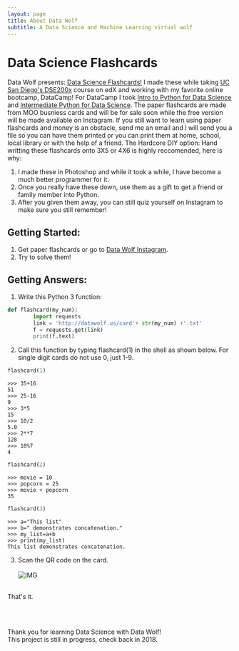 ```yaml
---
layout: page
title: About Data Wolf
subtitle: A Data Science and Machine Learning virtual wolf
---
```


# Data Science Flashcards
Data Wolf presents: [Data Science Flashcards!](https://datawolf.us/2017-10-10-data-science-flashcards/) I made these while taking [UC San Diego's DSE200x](https://www.edx.org/micromasters/data-science) course on edX and working with my favorite online bootcamp, DataCamp! For DataCamp I took [Intro to Python for Data Science](https://www.datacamp.com/courses/intro-to-python-for-data-science) and [Intermediate Python for Data Science](https://www.datacamp.com/courses/intermediate-python-for-data-science). The paper flashcards are made from MOO busniess cards and will be for sale soon while the free version will be made available on Instagram. If you still want to learn using paper flashcards and money is an obstacle, send me an email and I will send you a file so you can have them printed or you can print them at home, school, local library or with the help of a friend. The Hardcore DIY option: Hand writting these flashcards onto 3X5 or 4X6 is highly reccomended, here is why:

1. I made these in Photoshop and while it took a while, I have become a  much better programmer for it.
2. Once you really have these down, use them as a gift to get a friend or family member into Python.
3. After you given them away, you can still quiz yourself on Instagram to make sure you still remember!

## Getting Started:

1. Get paper flashcards or go to [Data Wolf Instagram](https://www.instagram.com/datawolf.us/).
2. Try to solve them!

## Getting Answers: 

1. Write this Python 3 function:
```python
def flashcard(my_num):
        import requests
        link = 'http://datawolf.us/card'+ str(my_num) +'.txt'
        f = requests.get(link)
        print(f.text)
```

2. Call this function by typing flashcard(1) in the shell as shown below. For single digit cards do not use 0, just 1-9.

```python
flashcard(1)
```

    >>> 35+16
    51
    >>> 25-16
    9
    >>> 3*5
    15
    >>> 10/2
    5.0
    >>> 2**7
    128
    >>> 18%7
    4



```python
flashcard(2)
```

    >>> movie = 10
    >>> popcorn = 25
    >>> movie + popcorn
    35
    



```python
flashcard(3)
```

    >>> a="This list"
    >>> b=" demonstrates concatenation."
    >>> my_list=a+b
    >>> print(my_list)
    This list demonstrates concatenation.
    

3. Scan the QR code on the card.<br><br>
<left>![IMG](https://github.com/data-wolf/data-wolf.github.io/blob/master/img/Screen%20Shot.png?raw=true)
<br>
That's it.

<br><br>

Thank you for learning Data Science with Data Wolf!<br>
This project is still in progress, check back in 2018.

